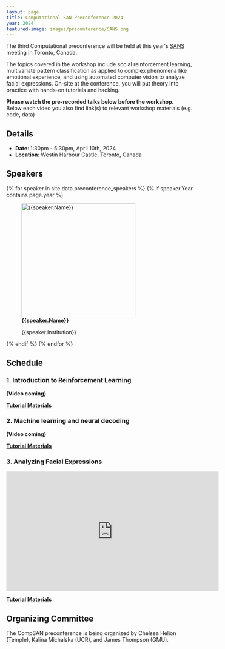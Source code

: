 ```yaml
---
layout: page
title: Computational SAN Preconference 2024
year: 2024
featured-image: images/preconference/SANS.png
---
```


The third Computational preconference will be held at this year's <a href = "https://socialaffectiveneuro.org/preconference-workshop/">SANS</a> meeting in Toronto, Canada. 

The topics covered in the workshop include social reinforcement learning, multivariate pattern classification as applied to complex phenomena like emotional experience, and using automated computer vision to analyze facial expressions.  On-site at the conference, you will put theory into practice with hands-on tutorials and hacking.

**Please watch the pre-recorded talks below before the workshop.**  
Below each video you also find link(s) to relevant workshop materials (e.g. code, data)

## Details

<ul>
<li><strong>Date</strong>: 1:30pm - 5:30pm, April 10th, 2024</li>
<li><strong>Location</strong>: Westin Harbour Castle, Toronto, Canada</li>
</ul>

## Speakers
<section>
  {% for speaker in site.data.preconference_speakers %}
    {% if speaker.Year contains page.year %}
      <figure>
      <a href="{{speaker.Website}}"><img src="images/preconference/{{speaker.Picture}}" alt="{{speaker.Name}}" height="300"></a>
      <figcaption><strong><a href="{{speaker.Website}}">{{speaker.Name}}</a></strong><p>{{speaker.Institution}}</p></figcaption>
      </figure>
    {% endif %}
  {% endfor %}
</section>

## Schedule

### 1. Introduction to Reinforcement Learning

**(Video coming)**

**[Tutorial Materials]()**

### 2. Machine learning and neural decoding

**(Video coming)**

**[Tutorial Materials]()**

### 3. Analyzing Facial Expressions

<iframe width="560" height="315" src="https://www.youtube.com/embed/BpZ3EqSxEXk?si=HnyuY6rq7FY_2DwM" title="YouTube video player" frameborder="0" allow="accelerometer; autoplay; clipboard-write; encrypted-media; gyroscope; picture-in-picture; web-share" referrerpolicy="strict-origin-when-cross-origin" allowfullscreen></iframe>

**[Tutorial Materials]()**

## Organizing Committee

The CompSAN preconference is being organized by Chelsea Helion (Temple), Kalina Michalska (UCR), and James Thompson (GMU).